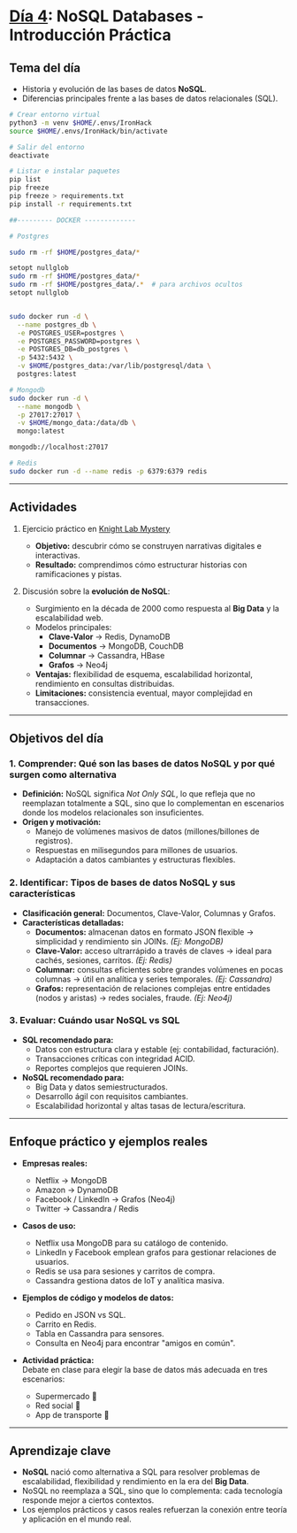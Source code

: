 # [Día 4](https://drive.google.com/drive/folders/1k4rQEcHRTb4rEnWcJWCHg3j6ApGS3msY): NoSQL Databases - Introducción Práctica  

## Tema del día  
- Historia y evolución de las bases de datos **NoSQL**.  
- Diferencias principales frente a las bases de datos relacionales (SQL).  

```bash
# Crear entorno virtual
python3 -m venv $HOME/.envs/IronHack
source $HOME/.envs/IronHack/bin/activate

# Salir del entorno
deactivate

# Listar e instalar paquetes
pip list
pip freeze
pip freeze > requirements.txt
pip install -r requirements.txt

##--------- DOCKER -------------

# Postgres

sudo rm -rf $HOME/postgres_data/*

setopt nullglob 
sudo rm -rf $HOME/postgres_data/*
sudo rm -rf $HOME/postgres_data/.*  # para archivos ocultos
setopt nullglob


sudo docker run -d \
  --name postgres_db \
  -e POSTGRES_USER=postgres \
  -e POSTGRES_PASSWORD=postgres \
  -e POSTGRES_DB=db_postgres \
  -p 5432:5432 \
  -v $HOME/postgres_data:/var/lib/postgresql/data \
  postgres:latest

# Mongodb
sudo docker run -d \
  --name mongodb \
  -p 27017:27017 \
  -v $HOME/mongo_data:/data/db \
  mongo:latest

mongodb://localhost:27017

# Redis
sudo docker run -d --name redis -p 6379:6379 redis
```
---

## Actividades  
1. Ejercicio práctico en [Knight Lab Mystery](https://mystery.knightlab.com/walkthrough.html)  
   - **Objetivo:** descubrir cómo se construyen narrativas digitales e interactivas.  
   - **Resultado:** comprendimos cómo estructurar historias con ramificaciones y pistas.  

2. Discusión sobre la **evolución de NoSQL**:  
   - Surgimiento en la década de 2000 como respuesta al **Big Data** y la escalabilidad web.  
   - Modelos principales:  
     - **Clave-Valor** → Redis, DynamoDB  
     - **Documentos** → MongoDB, CouchDB  
     - **Columnar** → Cassandra, HBase  
     - **Grafos** → Neo4j  
   - **Ventajas:** flexibilidad de esquema, escalabilidad horizontal, rendimiento en consultas distribuidas.  
   - **Limitaciones:** consistencia eventual, mayor complejidad en transacciones.  

---

## Objetivos del día  

### 1. Comprender: Qué son las bases de datos NoSQL y por qué surgen como alternativa  
- **Definición:** NoSQL significa *Not Only SQL*, lo que refleja que no reemplazan totalmente a SQL, sino que lo complementan en escenarios donde los modelos relacionales son insuficientes.  
- **Origen y motivación:**  
  - Manejo de volúmenes masivos de datos (millones/billones de registros).  
  - Respuestas en milisegundos para millones de usuarios.  
  - Adaptación a datos cambiantes y estructuras flexibles.  

### 2. Identificar: Tipos de bases de datos NoSQL y sus características  
- **Clasificación general:** Documentos, Clave-Valor, Columnas y Grafos.  
- **Características detalladas:**  
  - **Documentos:** almacenan datos en formato JSON flexible → simplicidad y rendimiento sin JOINs. *(Ej: MongoDB)*  
  - **Clave-Valor:** acceso ultrarrápido a través de claves → ideal para cachés, sesiones, carritos. *(Ej: Redis)*  
  - **Columnar:** consultas eficientes sobre grandes volúmenes en pocas columnas → útil en analítica y series temporales. *(Ej: Cassandra)*  
  - **Grafos:** representación de relaciones complejas entre entidades (nodos y aristas) → redes sociales, fraude. *(Ej: Neo4j)*  

### 3. Evaluar: Cuándo usar NoSQL vs SQL  
- **SQL recomendado para:**  
  - Datos con estructura clara y estable (ej: contabilidad, facturación).  
  - Transacciones críticas con integridad ACID.  
  - Reportes complejos que requieren JOINs.  
- **NoSQL recomendado para:**  
  - Big Data y datos semiestructurados.  
  - Desarrollo ágil con requisitos cambiantes.  
  - Escalabilidad horizontal y altas tasas de lectura/escritura.  

---

## Enfoque práctico y ejemplos reales  

- **Empresas reales:**  
  - Netflix → MongoDB  
  - Amazon → DynamoDB  
  - Facebook / LinkedIn → Grafos (Neo4j)  
  - Twitter → Cassandra / Redis  

- **Casos de uso:**  
  - Netflix usa MongoDB para su catálogo de contenido.  
  - LinkedIn y Facebook emplean grafos para gestionar relaciones de usuarios.  
  - Redis se usa para sesiones y carritos de compra.  
  - Cassandra gestiona datos de IoT y analítica masiva.  

- **Ejemplos de código y modelos de datos:**  
  - Pedido en JSON vs SQL.  
  - Carrito en Redis.  
  - Tabla en Cassandra para sensores.  
  - Consulta en Neo4j para encontrar "amigos en común".  

- **Actividad práctica:**  
  Debate en clase para elegir la base de datos más adecuada en tres escenarios:  
  - Supermercado 🛒  
  - Red social 👥  
  - App de transporte 🚖  

---

## Aprendizaje clave  
- **NoSQL** nació como alternativa a SQL para resolver problemas de escalabilidad, flexibilidad y rendimiento en la era del **Big Data**.  
- NoSQL no reemplaza a SQL, sino que lo complementa: cada tecnología responde mejor a ciertos contextos.  
- Los ejemplos prácticos y casos reales refuerzan la conexión entre teoría y aplicación en el mundo real.  
